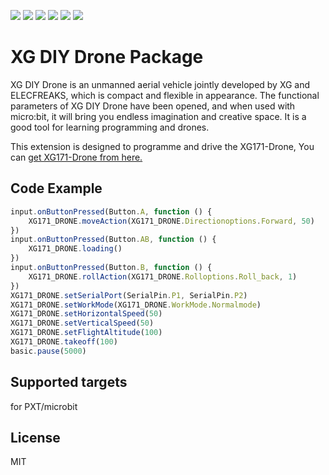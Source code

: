 ![](https://img.shields.io/badge/Plantform-Micro%3Abit-red) ![](https://img.shields.io/github/v/release/elecfreaks/pxt-dg-drone) ![](https://img.shields.io/github/last-commit/elecfreaks/pxt-dg-drone) ![](https://img.shields.io/github/languages/top/elecfreaks/pxt-dg-drone) ![](https://img.shields.io/github/issues/elecfreaks/pxt-dg-drone) ![](https://img.shields.io/github/license/elecfreaks/pxt-dg-drone) 

# XG DIY Drone Package

XG DIY Drone is an unmanned aerial vehicle jointly developed by XG and ELECFREAKS, which is compact and flexible in appearance. The functional parameters of XG DIY Drone have been opened, and when used with micro:bit, it will bring you endless imagination and creative space. It is a good tool for learning programming and drones.

This extension is designed to programme and drive the XG171-Drone, You can [get XG171-Drone from here.](https://detail.1688.com/offer/714108247721.html?share_token=P7UH+AFtCuAn1qSTiTHkXtp/Eko7ucavUg0KGJoHb7B9l/gmI/xD5g==&__share_id=84bc90e1-1312-4a1b-becc-f5ec09643781&rpg-cnt=share.offerDetail&sk=order&__zhi_token=1L0S2X364FWaj&spm=a262eq.8992535/20230503.5103953.0)

## Code Example
```JavaScript
input.onButtonPressed(Button.A, function () {
    XG171_DRONE.moveAction(XG171_DRONE.Directionoptions.Forward, 50)
})
input.onButtonPressed(Button.AB, function () {
    XG171_DRONE.loading()
})
input.onButtonPressed(Button.B, function () {
    XG171_DRONE.rollAction(XG171_DRONE.Rolloptions.Roll_back, 1)
})
XG171_DRONE.setSerialPort(SerialPin.P1, SerialPin.P2)
XG171_DRONE.setWorkMode(XG171_DRONE.WorkMode.Normalmode)
XG171_DRONE.setHorizontalSpeed(50)
XG171_DRONE.setVerticalSpeed(50)
XG171_DRONE.setFlightAltitude(100)
XG171_DRONE.takeoff(100)
basic.pause(5000)


```
## Supported targets
for PXT/microbit

## License
MIT

